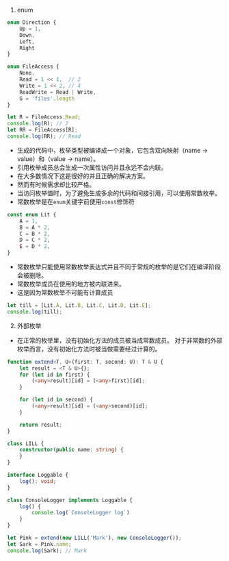 1. enum
```typescript
enum Direction {
    Up = 1,
    Down,
    Left,
    Right
}

enum FileAccess {
    None,
    Read = 1 << 1,  // 2
    Write = 1 << 2, // 4
    ReadWrite = Read | Write,
    G = 'files'.length
}

let R = FileAccess.Read;
console.log(R); // 2
let RR = FileAccess[R];
console.log(RR); // Read
```

+ 生成的代码中，枚举类型被编译成一个对象，它包含双向映射（name -> value）和（value -> name）。
+ 引用枚举成员总会生成一次属性访问并且永远不会内联。
+ 在大多数情况下这是很好的并且正确的解决方案。
+ 然而有时候需求却比较严格。
+ 当访问枚举值时，为了避免生成多余的代码和间接引用，可以使用常数枚举。
+ 常数枚举是在`enum`关键字前使用`const`修饰符

```typescript
const enum Lit {
    A = 1,
    B = A * 2,
    C = B * 2,
    D = C * 2,
    E = D * 2,
}
```

+ 常数枚举只能使用常数枚举表达式并且不同于常规的枚举的是它们在编译阶段会被删除。
+ 常数枚举成员在使用的地方被内联进来。
+ 这是因为常数枚举不可能有计算成员
```typescript
let till = [Lit.A, Lit.B, Lit.C, Lit.D, Lit.E];
console.log(till);
```

2. 外部枚举
+ 在正常的枚举里，没有初始化方法的成员被当成常数成员。 对于非常数的外部枚举而言，没有初始化方法时被当做需要经过计算的。
```typescript
function extend<T, U>(first: T, second: U): T & U {
    let result = <T & U>{};
    for (let id in first) {
        (<any>result)[id] = (<any>first)[id];
    }

    for (let id in second) {
        (<any>result)[id] = (<any>second)[id];
    }

    return result;
}

class LILL {
    constructor(public name: string) {
    }
}

interface Loggable {
    log(): void;
}

class ConsoleLogger implements Loggable {
    log() {
        console.log(`ConsoleLogger log`)
    }
}

let Pink = extend(new LILL('Mark'), new ConsoleLogger());
let Sark = Pink.name;
console.log(Sark); // Mark
```